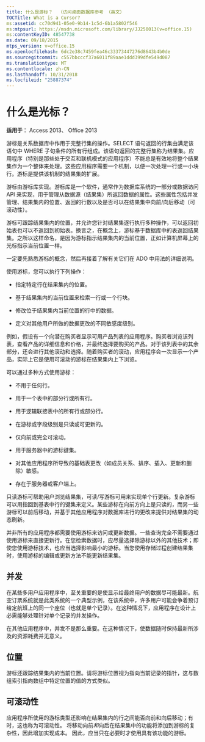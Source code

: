 ```yaml
---
title: 什么是游标？  （访问桌面数据库参考 （英文）
TOCTitle: What is a Cursor?
ms:assetid: cc70d941-05e0-9b14-1c5d-6b1a5802f546
ms:mtpsurl: https://msdn.microsoft.com/library/JJ250013(v=office.15)
ms:contentKeyID: 48547738
ms.date: 09/18/2015
mtps_version: v=office.15
ms.openlocfilehash: 6dc2e38c7459fea46c33373447276d8643b4b0de
ms.sourcegitcommit: c557bbcccf37a6011f89aae1ddd399dfe549d087
ms.translationtype: MT
ms.contentlocale: zh-CN
ms.lasthandoff: 10/31/2018
ms.locfileid: "25887374"
---
```

# <a name="what-is-a-cursor"></a>什么是光标？


**适用于**： Access 2013、 Office 2013

游标是关系数据库中作用于完整行集的操作。SELECT 语句返回的行集由满足该语句中 WHERE 子句条件的所有行组成。该语句返回的完整行集称为结果集。应用程序（特别是那些处于交互和联机模式的应用程序）不能总是有效地将整个结果集作为一个整体来处理。这些应用程序需要一个机制，以便一次处理一行或一小块行。游标是提供该机制的结果集的扩展。

游标由游标库实现。游标库是一个软件，通常作为数据库系统的一部分或数据访问 API 来实现，用于管理从数据源（结果集）所返回数据的属性。这些属性包括并发管理、结果集内的位置、返回的行数以及是否可以在结果集中向前/向后移动（可滚动性）。

游标可跟踪结果集内的位置，并允许您针对结果集逐行执行多种操作，可以返回初始表也可以不返回到初始表。换言之，在概念上，游标基于数据库中的表返回结果集。之所以这样命名，是因为游标指示结果集内的当前位置，正如计算机屏幕上的光标指示当前位置一样。

一定要先熟悉游标的概念，然后再接着了解有关它们在 ADO 中用法的详细说明。

使用游标，您可以执行下列操作：

  - 指定特定行在结果集内的位置。

  - 基于结果集内的当前位置来检索一行或一个行块。

  - 修改位于结果集内当前位置的行中的数据。

  - 定义对其他用户所做的数据更改的不同敏感度级别。

例如，假设有一个向潜在购买者显示可用产品列表的应用程序。购买者浏览该列表，查看产品的详细信息和价格，并最终选择要购买的产品。对于该列表中的其余部分，还会进行其他滚动和选择。随着购买者的滚动，应用程序会一次显示一个产品，实际上它是使用可滚动的游标在结果集内上下浏览。

可以通过多种方式使用游标：

  - 不用于任何行。

  - 用于一个表中的部分行或所有行。

  - 用于逻辑联接表中的所有行或部分行。

  - 在游标或字段级别是只读或可更新的。

  - 仅向前或完全可滚动。

  - 用于服务器中的游标键集。

  - 对其他应用程序所导致的基础表更改（如成员关系、排序、插入、更新和删除）敏感。

  - 存在于服务器或客户端上。

只读游标可帮助用户浏览结果集，可读/写游标可用来实现单个行更新。复杂游标可以用指回到基表中行的键集来定义。某些游标在向前方向上是只读的，而另一些游标可以前后移动，并基于其他应用程序对数据库进行的更改来提供对结果集的动态刷新。

并非所有的应用程序都需要使用游标来访问或更新数据。一些查询完全不需要通过使用游标来直接更新行。在您检索数据时，应尽量选择除游标以外的其他技术；即使您使用游标技术，也应当选择影响最小的游标。当您使用存储过程创建结果集时，使用游标的编辑或更新方法不能更新结果集。

## <a name="concurrency"></a>并发

在某些多用户应用程序中，至关重要的是使显示给最终用户的数据尽可能最新。航空订票系统就是此类系统的一个典型示例，在该系统中，许多用户可能会争着预订给定航班上的同一个座位（也就是单个记录）。在这种情况下，应用程序在设计上必需能够处理针对单个记录的并发操作。

在其他应用程序中，并发不是那么重要。在这种情况下，使数据随时保持最新所涉及的资源耗费并无意义。

## <a name="position"></a>位置

游标还跟踪结果集内的当前位置。请将游标位置视为指向当前记录的指针，这与数组索引指向数组中特定位置的值的方式类似。

## <a name="scrollability"></a>可滚动性

应用程序所使用的游标类型还影响在结果集内的行之间能否向前和向后移动；有时，这也称为可滚动性。 将移动向前*和*向后在结果集中的功能将添加到游标的复杂性，因此增加实现成本。 因此，应当只在必要时才使用具有该功能的游标。

